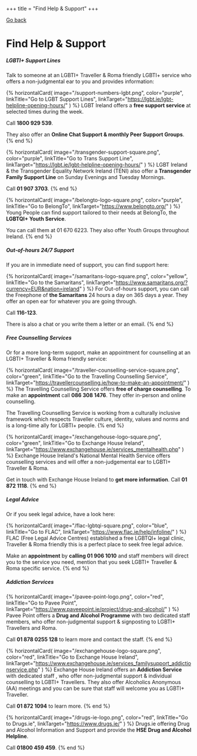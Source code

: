 +++
title = "Find Help & Support"
+++

[Go back](/get-support)

# Find Help & Support

##### LGBTI+ Support Lines

Talk to someone at an LGBTI+ Traveller & Roma friendly LGBTI+ service who offers a non-judgmental ear to you and provides information:

{% horizontalCard(
	image="/support-numbers-lgbt.png",
	color="purple",
	linkTitle="Go to LGBT Support Lines",
	linkTarget="https://lgbt.ie/lgbt-helpline-opening-hours/"
) %}
LGBT Ireland offers a **free support service** at selected times during the week.

Call **1800 929 539**.

They also offer an **Online Chat Support & monthly Peer Support Groups**.
{% end %}

{% horizontalCard(
	image="/transgender-support-square.png",
	color="purple",
	linkTitle="Go to Trans Support Line",
	linkTarget="https://lgbt.ie/lgbt-helpline-opening-hours/"
) %}
LGBT Ireland & the Transgender Equality Network Ireland (TENI) also offer a **Transgender Family Support Line** on Sunday Evenings and Tuesday Mornings.

Call **01 907 3703**.
{% end %}

{% horizontalCard(
	image="/belongto-logo-square.png",
	color="purple",
	linkTitle="Go to BelongTo",
	linkTarget="https://www.belongto.org/"
) %}
Young People can find support tailored to their needs at BelongTo, the **LGBTQI+ Youth Service**.

You can call them at 01 670 6223. They also offer Youth Groups throughout Ireland.
{% end %}

##### Out-of-hours 24/7 Support

If you are in immediate need of support, you can find support here:

{% horizontalCard(
	image="/samaritans-logo-square.png",
	color="yellow",
	linkTitle="Go to the Samaritans",
	linkTarget="https://www.samaritans.org/?currency=EUR&nation=ireland"
) %}
For Out-of-hours support, you can call the Freephone of **the Samaritans** 24 hours a day on 365 days a year. They offer an open ear for whatever you are going through. 

Call **116-123**.

There is also a chat or you write them a letter or an email.
{% end %}

##### Free Counselling Services

Or for a more long-term support, make an appointment for counselling at an LGBTI+ Traveller & Roma friendly service:

{% horizontalCard(
	image="/traveller-counselling-service-square.png",
	color="green",
	linkTitle="Go to the Travelling Counselling Service",
	linkTarget="https://travellercounselling.ie/how-to-make-an-appointment/"
) %}
The Travelling Counselling Service offers **free of charge counselling**. 
To make an **appointment** call **086 308 1476**. They offer in-person and online counselling.

The Travelling Counselling Service is working from a culturally inclusive framework which respects Traveller culture, identity, values and norms and is a long-time ally for LGBTI+ people. 
{% end %}

{% horizontalCard(
	image="/exchangehouse-logo-square.png",
	color="green",
	linkTitle="Go to Exchange House Ireland",
	linkTarget="https://www.exchangehouse.ie/services_mentalhealth.php"
) %}
Exchange House Ireland's National Mental Health Service offers counselling services and will offer a non-judgemental ear to LGBTI+ Traveller & Roma. 

Get in touch with Exchange House Ireland to **get more information**. Call **01 872 1118**.
{% end %}

##### Legal Advice

Or if you seek legal advice, have a look here:

{% horizontalCard(
	image="/flac-lgbtqi-square.png",
	color="blue",
	linkTitle="Go to FLAC",
	linkTarget="https://www.flac.ie/help/infoline/"
) %}
FLAC (Free Legal Advice Centres) established a free LGBTQI+ legal clinic, Traveller & Roma friendly this is a perfect place to seek free legal advice.

Make an **appointment** by **calling 01 906 1010** and staff members will direct you to the service you need, mention that you seek LGBTI+ Traveller & Roma specific service. 
{% end %}

##### Addiction Services

{% horizontalCard(
	image="/pavee-point-logo.png",
	color="red",
	linkTitle="Go to Pavee Point",
	linkTarget="https://www.paveepoint.ie/project/drug-and-alcohol/"
) %}
Pavee Point offers a **Drug and Alcohol Programme** with two dedicated staff members, who offer non-judgmental support & signposting to LGBTI+ Travellers and Roma. 

Call **01 878 0255 128** to learn more and contact the staff. 
{% end %}

{% horizontalCard(
	image="/exchangehouse-logo-square.png",
	color="red",
	linkTitle="Go to Exchange House Ireland",
	linkTarget="https://www.exchangehouse.ie/services_familysupport_addictionservice.php"
) %}
Exchange House Ireland offers an **Addiction Service** with  dedicated staff , who offer non-judgmental support & individual counselling to LGBTI+ Travellers. They also offer  Alcoholics Anonymous (AA) meetings and you can be sure that staff will welcome you as LGBTI+ Traveller. 

Call **01 872 1094** to learn more.
{% end %}

{% horizontalCard(
	image="/drugs-ie-logo.png",
	color="red",
	linkTitle="Go to Drugs.ie",
	linkTarget="https://www.drugs.ie/"
) %}
Drugs.ie offering Drug and Alcohol Information and Support and provide the **HSE Drug and Alcohol Helpline**.

Call **01800 459 459**.
{% end %}
